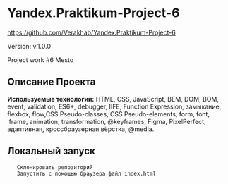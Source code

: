 # Yandex.Praktikum-Project-6

https://github.com/Verakhab/Yandex.Praktikum-Project-6

Version: v.1.0.0

Project work #6
Mesto




## Описание Проекта
__Используемые технологии:__ HTML, CSS, JavaScript, BEM, DOM, BOM, event,
validation, ES6+, debugger, IIFE, Function Expression, замыкание,
flexbox, flow,CSS Pseudo-classes, CSS Pseudo-elements, form, font,
iframe, animation, transformation, @keyframes, Figma, PixelPerfect,
адаптивная, кроссбраузерная вёрстка, @media.

## Локальный запуск
  ```
     Склонировать репозиторий
     Запустить с помощью браузера файл index.html
  ```
